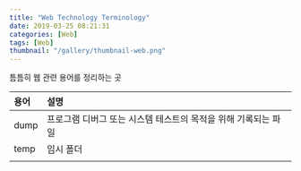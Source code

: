 ```yaml
---
title: "Web Technology Terminology"
date: 2019-03-25 08:21:31
categories: [Web]
tags: [Web]
thumbnail: "/gallery/thumbnail-web.png"
---
```


틈틈히 웹 관련 용어를 정리하는 곳

| 용어 | 설명 |
|:-----|:-----|
| dump | 프로그램 디버그 또는 시스템 테스트의 목적을 위해 기록되는 파일 |
| temp | 임시 폴더 |
|  |  |
